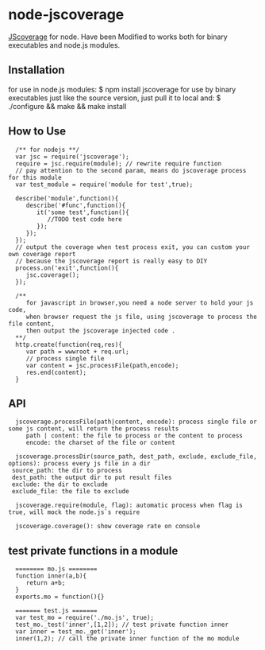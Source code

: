 # node-jscoverage

   [JScoverage](http://siliconforks.com/jscoverage/) for node. Have been Modified to works both for binary executables and node.js modules.

## Installation
   for use in node.js modules:
      $ npm  install jscoverage
   for use by binary executables just like the source version, just pull it to local and:
      $ ./configure && make && make install

## How to Use
      /** for nodejs **/
      var jsc = require('jscoverage');
      require = jsc.require(module); // rewrite require function
      // pay attention to the second param, means do jscoverage process for this module
      var test_module = require('module for test',true); 
      
      describe('module',function(){
         describe('#func',function(){
            it('some test',function(){
               //TODO test code here
            });
         });
      });
      // output the coverage when test process exit, you can custom your own coverage report 
      // because the jscoverage report is really easy to DIY
      process.on('exit',function(){
         jsc.coverage();
      });
      
      /** 
         for javascript in browser,you need a node server to hold your js code,
         when browser request the js file, using jscoverage to process the file content,
         then output the jscoverage injected code .
      **/
      http.create(function(req,res){
         var path = wwwroot + req.url;
         // process single file
         var content = jsc.processFile(path,encode);
         res.end(content);
      }
      
   
## API

      jscoverage.processFile(path|content, encode): process single file or some js content, will return the process results
         path | content: the file to process or the content to process
         encode: the charset of the file or content

      jscoverage.processDir(source_path, dest_path, exclude, exclude_file, options): process every js file in a dir
	 source_path: the dir to process
	 dest_path: the output dir to put result files
	 exclude: the dir to exclude
	 exclude_file: the file to exclude

      jscoverage.require(module, flag): automatic process when flag is true, will mock the node.js`s require

      jscoverage.coverage(): show coverage rate on console
      
## test private functions in a module

      ======== mo.js ========
      function inner(a,b){
         return a+b;
      }
      exports.mo = function(){}
      
      ======= test.js =======
      var test_mo = require('./mo.js', true);
      test_mo._test('inner',[1,2]); // test private function inner
      var inner = test_mo._get('inner');
      inner(1,2); // call the private inner function of the mo module 
      

